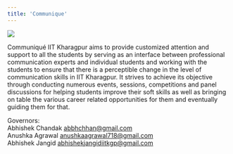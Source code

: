 ```yaml
---
title: 'Communique'
---
```


![](https://drive.google.com/uc?id=18lOR_N18EObhFxFjYhtKEq_vXy1ZjVrq)

Communiqué IIT Kharagpur aims to provide customized attention and support to all the students by serving as an interface between professional communication experts and individual students and working with the students to ensure that there is a perceptible change in the level of communication skills in IIT Kharagpur. It strives to achieve its objective through conducting numerous events, sessions, competitions and panel discussions for helping students improve their soft skills as well as bringing on table the various career related opportunities for them and eventually guiding them for that.

Governors: <br />
Abhishek Chandak
abbhchhan@gmail.com <br/>
Anushka Agrawal
anushkaagrawal718@gmail.com <br/>
Abhishek Jangid
abhishekjangidiitkgp@gmail.com